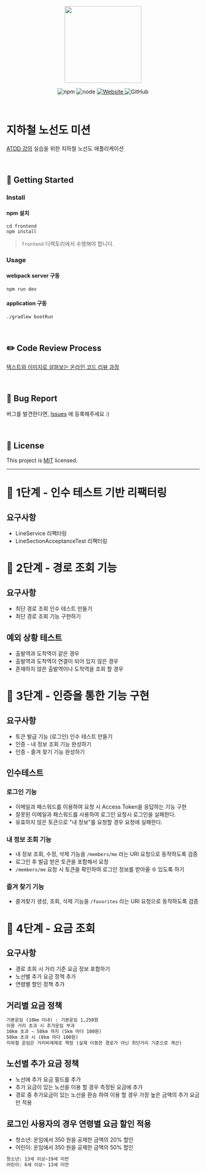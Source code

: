<p align="center">
    <img width="200px;" src="https://raw.githubusercontent.com/woowacourse/atdd-subway-admin-frontend/master/images/main_logo.png"/>
</p>
<p align="center">
  <img alt="npm" src="https://img.shields.io/badge/npm-6.14.15-blue">
  <img alt="node" src="https://img.shields.io/badge/node-14.18.2-blue">
  <a href="https://edu.nextstep.camp/c/R89PYi5H" alt="nextstep atdd">
    <img alt="Website" src="https://img.shields.io/website?url=https%3A%2F%2Fedu.nextstep.camp%2Fc%2FR89PYi5H">
  </a>
  <img alt="GitHub" src="https://img.shields.io/github/license/next-step/atdd-subway-admin">
</p>

<br>

# 지하철 노선도 미션
[ATDD 강의](https://edu.nextstep.camp/c/R89PYi5H) 실습을 위한 지하철 노선도 애플리케이션

<br>

## 🚀 Getting Started

### Install
#### npm 설치
```
cd frontend
npm install
```
> `frontend` 디렉토리에서 수행해야 합니다.

### Usage
#### webpack server 구동
```
npm run dev
```
#### application 구동
```
./gradlew bootRun
```
<br>

## ✏️ Code Review Process
[텍스트와 이미지로 살펴보는 온라인 코드 리뷰 과정](https://github.com/next-step/nextstep-docs/tree/master/codereview)

<br>

## 🐞 Bug Report

버그를 발견한다면, [Issues](https://github.com/next-step/atdd-subway-service/issues) 에 등록해주세요 :)

<br>

## 📝 License

This project is [MIT](https://github.com/next-step/atdd-subway-service/blob/master/LICENSE.md) licensed.

---
# 🚀 1단계 - 인수 테스트 기반 리팩터링
## 요구사항
- LineService 리팩터링
- LineSectionAcceptanceTest 리팩터링

# 🚀 2단계 - 경로 조회 기능
## 요구사항
- 최단 경로 조회 인수 테스트 만들기
- 최단 경로 조회 기능 구현하기 

## 예외 상황 테스트
 - 출발역과 도착역이 같은 경우
 - 출발역과 도착역이 연결이 되어 있지 않은 경우
 - 존재하지 않은 출발역이나 도착역을 조회 할 경우

# 🚀 3단계 - 인증을 통한 기능 구현
## 요구사항
- 토큰 발급 기능 (로그인) 인수 테스트 만들기
- 인증 - 내 정보 조회 기능 완성하기
- 인증 - 즐겨 찾기 기능 완성하기

## 인수테스트

### 로그인 기능
- 이메일과 패스워드를 이용하여 요청 시 Access Token을 응답하는 기능 구현
- 잘못된 이메일과 패스워드를 사용하여 로그인 요청시 로그인을 실패한다.
- 유효하지 않은 토큰으로 "내 정보"를 요청할 경우 요청에 실패한다.

### 내 정보 조회 기능
- 내 정보 조회, 수정, 삭제 기능을 `/members/me` 라는 URI 요청으로 동작하도록 검증
- 로그인 후 발급 받은 토큰을 포함해서 요청
- `/members/me` 요청 시 토큰을 확인하여 로그인 정보를 받아올 수 있도록 하기

### 즐겨 찾기 기능
- 즐겨찾기 생성, 조회, 삭제 기능을 `/favorites` 라는 URI 요청으로 동작하도록 검증

# 🚀 4단계 - 요금 조회
## 요구사항
- 경로 조회 시 거리 기준 요금 정보 포함하기
- 노선별 추가 요금 정책 추가
- 연령별 할인 정책 추가

## 거리별 요금 정책
```markdown
기본운임 (10㎞ 이내) : 기본운임 1,250원
이용 거리 초과 시 추가운임 부과
10km 초과 ∼ 50km 까지 (5km 마다 100원)
50km 초과 시 (8km 마다 100원)
지하철 운임은 거리비례제로 책정 (실제 이동한 경로가 아닌 최단거리 기준으로 계산)
```
## 노선별 추가 요금 정책
- 노선에 추가 요금 필드를 추가
- 추가 요금이 있는 노선을 이용 할 경우 측정된 요금에 추가
- 경로 중 추가요금이 있는 노선을 환승 하여 이용 할 경우 가장 높은 금액의 추가 요금만 적용

## 로그인 사용자의 경우 연령별 요금 할인 적용
- 청소년: 운임에서 350 원을 공제한 금액의 20% 할인
- 어린이: 운임에서 350 원을 공제한 금액의 50% 할인 
```markdown
청소년: 13세 이상~19세 미만
어린이: 6세 이상~ 13세 미만
```
